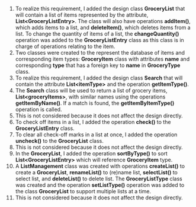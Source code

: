 1. To realize this requirement, I added the design class **GroceryList** that will contain a list of items represented by the attribute, **List&lt;GroceryListEntry&gt;**. The class will also have operations **addItem()**, which adds items to a list, and **deleteItem()**, which deletes items from a list. To change the quantity of items of a list, the **changeQuantity()** operation was added to the **GroceryListEntry** class as this class is in charge of operations relating to the item. 
2. Two classes were created to the represent the database of items and corresponding item types: **GroceryItem** class with attributes **name** and corresponding **type** that has a foreign key to **name** in **GroceryType** class. 
3. To realize this requirement, I added the design class **Search** that will contain the attribute **List&lt;itemType&gt;** and the operation **getItemType()**.
4. The **Search** class will be used to return a list of grocery items, **List&lt;groceryItems&gt;**, with similar names using the operations **getItemByName()**. If a match is found, the **getItemByItemType()** operation is called.
5. This is not considered because it does not affect the design directly.
6. To check off items in a list, I added the operation **check()** to the **GroceryListEntry** class.
7. To clear all check-off marks in a list at once, I added the operation **uncheck()** to the **GroceryList** class.
8. This is not considered because it does not affect the design directly.
9. In the **GroceryList**, I added the operation **sortByType()** to sort **List&lt;GroceryListEntry&gt;** which will reference **GroceryItem** type.
10. A **ListManagement** class was created with operations **createList()** to create a **GroceryList**, **renameList()** to (re)name list, **selectList()** to select list, and **deleteList()** to delete list. The **GroceryListType** class was created and the operation **setListType()** operation was added to the class **GroceryList** to support multiple lists at a time. 
11. This is not considered because it does not affect the design directly.